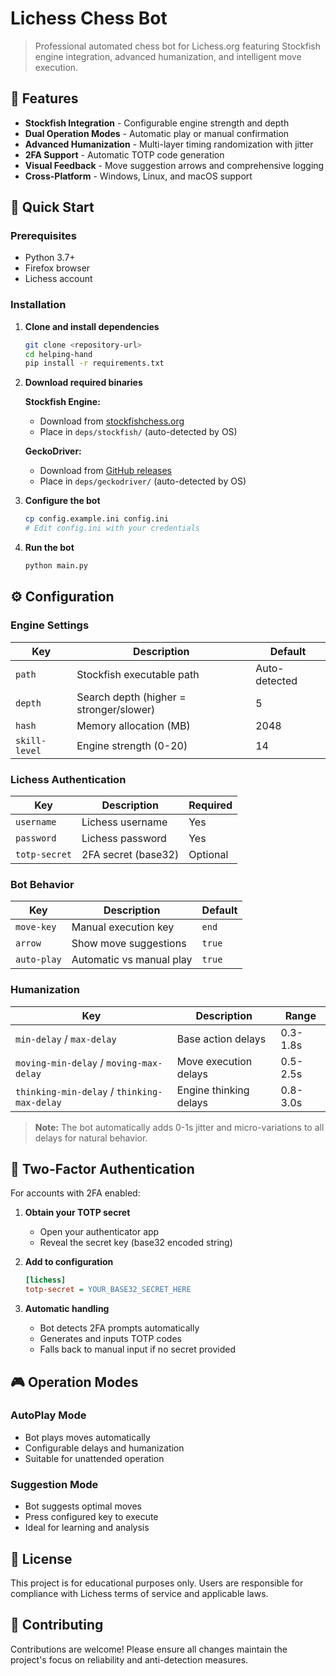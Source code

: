 # Lichess Chess Bot

> Professional automated chess bot for Lichess.org featuring Stockfish engine integration, advanced humanization, and intelligent move execution.

## 🎯 Features

- **Stockfish Integration** - Configurable engine strength and depth
- **Dual Operation Modes** - Automatic play or manual confirmation
- **Advanced Humanization** - Multi-layer timing randomization with jitter
- **2FA Support** - Automatic TOTP code generation
- **Visual Feedback** - Move suggestion arrows and comprehensive logging
- **Cross-Platform** - Windows, Linux, and macOS support

## 🚀 Quick Start

### Prerequisites

- Python 3.7+
- Firefox browser
- Lichess account

### Installation

1. **Clone and install dependencies**

   ```bash
   git clone <repository-url>
   cd helping-hand
   pip install -r requirements.txt
   ```

2. **Download required binaries**

   **Stockfish Engine:**

   - Download from [stockfishchess.org](https://stockfishchess.org/download/)
   - Place in `deps/stockfish/` (auto-detected by OS)

   **GeckoDriver:**

   - Download from [GitHub releases](https://github.com/mozilla/geckodriver/releases)
   - Place in `deps/geckodriver/` (auto-detected by OS)

3. **Configure the bot**

   ```bash
   cp config.example.ini config.ini
   # Edit config.ini with your credentials
   ```

4. **Run the bot**
   ```bash
   python main.py
   ```

## ⚙️ Configuration

### Engine Settings

| Key           | Description                             | Default       |
| ------------- | --------------------------------------- | ------------- |
| `path`        | Stockfish executable path               | Auto-detected |
| `depth`       | Search depth (higher = stronger/slower) | 5             |
| `hash`        | Memory allocation (MB)                  | 2048          |
| `skill-level` | Engine strength (0-20)                  | 14            |

### Lichess Authentication

| Key           | Description         | Required |
| ------------- | ------------------- | -------- |
| `username`    | Lichess username    | Yes      |
| `password`    | Lichess password    | Yes      |
| `totp-secret` | 2FA secret (base32) | Optional |

### Bot Behavior

| Key         | Description              | Default |
| ----------- | ------------------------ | ------- |
| `move-key`  | Manual execution key     | `end`   |
| `arrow`     | Show move suggestions    | `true`  |
| `auto-play` | Automatic vs manual play | `true`  |

### Humanization

| Key                                         | Description            | Range    |
| ------------------------------------------- | ---------------------- | -------- |
| `min-delay` / `max-delay`                   | Base action delays     | 0.3-1.8s |
| `moving-min-delay` / `moving-max-delay`     | Move execution delays  | 0.5-2.5s |
| `thinking-min-delay` / `thinking-max-delay` | Engine thinking delays | 0.8-3.0s |

> **Note:** The bot automatically adds 0-1s jitter and micro-variations to all delays for natural behavior.

## 🔐 Two-Factor Authentication

For accounts with 2FA enabled:

1. **Obtain your TOTP secret**

   - Open your authenticator app
   - Reveal the secret key (base32 encoded string)

2. **Add to configuration**

   ```ini
   [lichess]
   totp-secret = YOUR_BASE32_SECRET_HERE
   ```

3. **Automatic handling**
   - Bot detects 2FA prompts automatically
   - Generates and inputs TOTP codes
   - Falls back to manual input if no secret provided

## 🎮 Operation Modes

### AutoPlay Mode

- Bot plays moves automatically
- Configurable delays and humanization
- Suitable for unattended operation

### Suggestion Mode

- Bot suggests optimal moves
- Press configured key to execute
- Ideal for learning and analysis

## 📝 License

This project is for educational purposes only. Users are responsible for compliance with Lichess terms of service and applicable laws.

## 🤝 Contributing

Contributions are welcome! Please ensure all changes maintain the project's focus on reliability and anti-detection measures.
